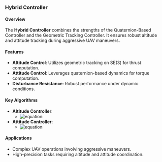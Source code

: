 ### Hybrid Controller

#### Overview
The **Hybrid Controller** combines the strengths of the Quaternion-Based Controller and the Geometric Tracking Controller. It ensures robust altitude and attitude tracking during aggressive UAV maneuvers.

#### Features
- **Altitude Control**: Utilizes geometric tracking on SE(3) for thrust computation.
- **Attitude Control**: Leverages quaternion-based dynamics for torque computation.
- **Disturbance Resistance**: Robust performance under dynamic conditions.

#### Key Algorithms
- **Altitude Controller**:
  - ![equation](https://latex.codecogs.com/svg.image?F=-k_x%5Ccdot%20e_x-k_v%5Ccdot%20e_v&plus;m%5Ccdot%5Cddot%7Bx%7D_d&plus;m%5Ccdot%20g%5Ccdot%20e_3)  
- **Attitude Controller**:
  - ![equation](https://latex.codecogs.com/svg.image?%5Ctau=-K_q%5Ccdot%20q_%7B%5Ctext%7Berr%7D%7D-K_%5Comega%5Ccdot%5Comega)

#### Applications
- Complex UAV operations involving aggressive maneuvers.
- High-precision tasks requiring altitude and attitude coordination.
